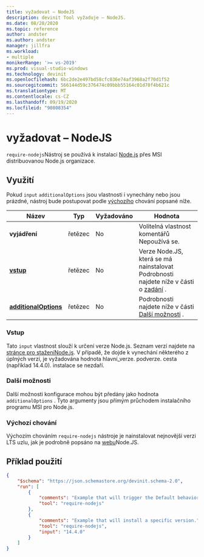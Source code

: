 ```yaml
---
title: vyžadovat – NodeJS
description: devinit Tool vyžaduje – NodeJS.
ms.date: 08/28/2020
ms.topic: reference
author: andster
ms.author: andster
manager: jillfra
ms.workload:
- multiple
monikerRange: '>= vs-2019'
ms.prod: visual-studio-windows
ms.technology: devinit
ms.openlocfilehash: 6bc2de2e497bd58cfc036e74af3968a2f70d1f52
ms.sourcegitcommit: 566144d59c376474c09bbb55164c01d70f4b621c
ms.translationtype: MT
ms.contentlocale: cs-CZ
ms.lasthandoff: 09/19/2020
ms.locfileid: "90808354"
---
```

# <a name="require-nodejs"></a>vyžadovat – NodeJS

`require-nodejs`Nástroj se používá k instalaci [Node.js](https://nodejs.org/) přes MSI distribuovanou Node.js organizace.

## <a name="usage"></a>Využití

Pokud `input` `additionalOptions` jsou vlastnosti i vynechány nebo jsou prázdné, nástroj bude postupovat podle [výchozího](#default-behavior) chování popsané níže.

| Název                                             | Typ   | Vyžadováno | Hodnota                                                                     |
|--------------------------------------------------|--------|----------|---------------------------------------------------------------------------|
| **vyjádření**                                     | řetězec | No       | Volitelná vlastnost komentářů Nepoužívá se.                                     |
| [**vstup**](#input)                              | řetězec | No       | Verze Node.JS, která se má nainstalovat Podrobnosti najdete níže v části o [zadání](#input) . |
| [**additionalOptions**](#additional-options)     | řetězec | No       | Podrobnosti najdete níže v části [Další možnosti](#additional-options) .          |

### <a name="input"></a>Vstup

Tato `input` vlastnost slouží k určení verze Node.js. Seznam verzí najdete na [ stránce pro staženíNode.js](https://nodejs.org/en/download/). V případě, že dojde k vynechání některého z úplných verzí, je vyžadována hodnota hlavní_verze. podverze. cesta (například 14.4.0). instalace se nezdaří.

### <a name="additional-options"></a>Další možnosti

Další možnosti konfigurace mohou být předány jako hodnota `additionalOptions` . Tyto argumenty jsou přímým průchodem instalačního programu MSI pro Node.js.  

### <a name="default-behavior"></a>Výchozí chování

Výchozím chováním `require-nodejs` nástroje je nainstalovat nejnovější verzi LTS uzlu, jak je podrobně popsáno na [webu](https://nodejs.org/en/download/)Node.JS.

## <a name="example-usage"></a>Příklad použití

```json
{
    "$schema": "https://json.schemastore.org/devinit.schema-2.0",
    "run": [
        {
            "comments": "Example that will trigger the Default behavior of installing latest LTS of Node.JS.",
            "tool": "require-nodejs"
        },
        {
            "comments": "Example that will install a specific version.",
            "tool": "require-nodejs",
            "input": "14.4.0"
        }
    ]
}
```
